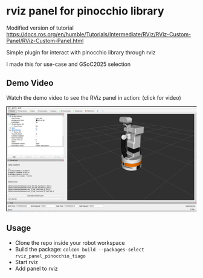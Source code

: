# rviz panel for pinocchio library

Modified version of tutorial https://docs.ros.org/en/humble/Tutorials/Intermediate/RViz/RViz-Custom-Panel/RViz-Custom-Panel.html

Simple plugin for interact with pinocchio library through rviz

I made this for use-case and GSoC2025 selection


## Demo Video

Watch the demo video to see the RViz panel in action: (click for video)

[![Watch the video demo](img/rviz_plugin.png)](https://youtu.be/mmP-8mRg5ss)


## Usage
- Clone the repo inside your robot workspace
- Build the package: ``` colcon build --packages-select rviz_panel_pinocchio_tiago ```
- Start rviz
- Add panel to rviz
